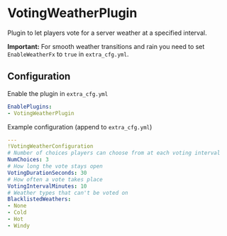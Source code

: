 ﻿# VotingWeatherPlugin
Plugin to let players vote for a server weather at a specified interval.

**Important:** For smooth weather transitions and rain you need to set `EnableWeatherFx` to `true` in `extra_cfg.yml`.
## Configuration
Enable the plugin in `extra_cfg.yml`
```yaml
EnablePlugins:
- VotingWeatherPlugin
```
Example configuration (append to `extra_cfg.yml`)
```yaml
---
!VotingWeatherConfiguration
# Number of choices players can choose from at each voting interval
NumChoices: 3
# How long the vote stays open
VotingDurationSeconds: 30
# How often a vote takes place
VotingIntervalMinutes: 10
# Weather types that can't be voted on
BlacklistedWeathers:
- None
- Cold
- Hot
- Windy
```